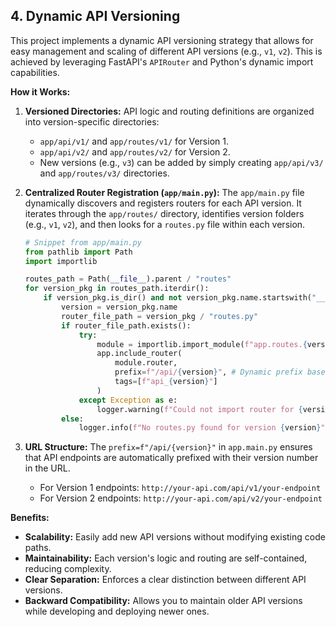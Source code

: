 ## 4. Dynamic API Versioning

This project implements a dynamic API versioning strategy that allows for easy management and scaling of different API versions (e.g., `v1`, `v2`). This is achieved by leveraging FastAPI's `APIRouter` and Python's dynamic import capabilities.

**How it Works:**

1.  **Versioned Directories:** API logic and routing definitions are organized into version-specific directories:
    *   `app/api/v1/` and `app/routes/v1/` for Version 1.
    *   `app/api/v2/` and `app/routes/v2/` for Version 2.
    *   New versions (e.g., `v3`) can be added by simply creating `app/api/v3/` and `app/routes/v3/` directories.

2.  **Centralized Router Registration (`app/main.py`):**
    The `app/main.py` file dynamically discovers and registers routers for each API version. It iterates through the `app/routes/` directory, identifies version folders (e.g., `v1`, `v2`), and then looks for a `routes.py` file within each version.

    ```python
    # Snippet from app/main.py
    from pathlib import Path
    import importlib

    routes_path = Path(__file__).parent / "routes"
    for version_pkg in routes_path.iterdir():
        if version_pkg.is_dir() and not version_pkg.name.startswith("__"):
            version = version_pkg.name
            router_file_path = version_pkg / "routes.py"
            if router_file_path.exists():
                try:
                    module = importlib.import_module(f"app.routes.{version}.routes")
                    app.include_router(
                        module.router,
                        prefix=f"/api/{version}", # Dynamic prefix based on folder name
                        tags=[f"api_{version}"]
                    )
                except Exception as e:
                    logger.warning(f"Could not import router for {version}/routes.py: {e}")
            else:
                logger.info(f"No routes.py found for version {version}")
    ```

3.  **URL Structure:**
    The `prefix=f"/api/{version}"` in `app.main.py` ensures that API endpoints are automatically prefixed with their version number in the URL.
    *   For Version 1 endpoints: `http://your-api.com/api/v1/your-endpoint`
    *   For Version 2 endpoints: `http://your-api.com/api/v2/your-endpoint`

**Benefits:**

*   **Scalability:** Easily add new API versions without modifying existing code paths.
*   **Maintainability:** Each version's logic and routing are self-contained, reducing complexity.
*   **Clear Separation:** Enforces a clear distinction between different API versions.
*   **Backward Compatibility:** Allows you to maintain older API versions while developing and deploying newer ones.

